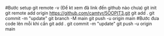 #Bước setup
git remote -v (Để kt xem đã link đến github nào chưa)
git init
git remote add origin https://github.com/camtyr/5OOPIT3.git
git add .
git commit -m "update"
git branch -M main
git push -u origin main
#Bước đưa code lên mỗi khi cần
git add .
git commit -m "update"
git push -u origin main